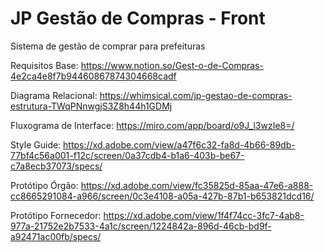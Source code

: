 # JP Gestão de Compras - Front

Sistema de gestão de comprar para prefeituras

Requisitos Base:
https://www.notion.so/Gest-o-de-Compras-4e2ca4e8f7b94460867874304668cadf


Diagrama Relacional:
https://whimsical.com/jp-gestao-de-compras-estrutura-TWqPNnwgjS3Z8h44h1GDMj


Fluxograma de Interface:
https://miro.com/app/board/o9J_l3wzIe8=/


Style Guide:
https://xd.adobe.com/view/a47f6c32-fa8d-4b66-89db-77bf4c56a001-f12c/screen/0a37cdb4-b1a6-403b-be67-c7a8ecb37073/specs/

Protótipo Órgão:
https://xd.adobe.com/view/fc35825d-85aa-47e6-a888-cc8665291084-a966/screen/0c3e4108-a05a-427b-87b1-b653821dcd16/

Protótipo Fornecedor:
https://xd.adobe.com/view/1f4f74cc-3fc7-4ab8-977a-21752e2b7533-4a1c/screen/1224842a-896d-46cb-bd9f-a92471ac00fb/specs/


